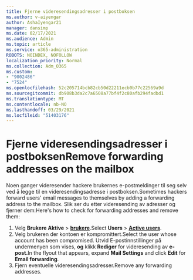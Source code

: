 ```yaml
---
title: Fjerne videresendingsadresser i postboksen
ms.author: v-aiyengar
author: AshaIyengar21
manager: dansimp
ms.date: 02/17/2021
ms.audience: Admin
ms.topic: article
ms.service: o365-administration
ROBOTS: NOINDEX, NOFOLLOW
localization_priority: Normal
ms.collection: Adm_O365
ms.custom:
- "9002486"
- "7524"
ms.openlocfilehash: 52c205714bcb82cb50d22211ecb0b77c22569a9d
ms.sourcegitcommit: db908b3da2c7a6508a77bf4f2c80afb294fadbd1
ms.translationtype: MT
ms.contentlocale: nb-NO
ms.lasthandoff: 03/29/2021
ms.locfileid: "51403176"
---
```

# <a name="remove-forwarding-addresses-on-the-mailbox"></a><span data-ttu-id="22acd-102">Fjerne videresendingsadresser i postboksen</span><span class="sxs-lookup"><span data-stu-id="22acd-102">Remove forwarding addresses on the mailbox</span></span>

<span data-ttu-id="22acd-103">Noen ganger videresender hackere brukernes e-postmeldinger til seg selv ved å legge til en videresendingsadresse i postboksen.</span><span class="sxs-lookup"><span data-stu-id="22acd-103">Sometimes hackers forward users' email messages to themselves by adding a forwarding address to the mailbox.</span></span> <span data-ttu-id="22acd-104">Slik ser du etter videresending av adresser og fjerner dem:</span><span class="sxs-lookup"><span data-stu-id="22acd-104">Here's how to check for forwarding addresses and remove them:</span></span>

1. <span data-ttu-id="22acd-105">Velg **Brukere Aktive**  >  **[brukere](https://go.microsoft.com/fwlink/p/?linkid=834822)**.</span><span class="sxs-lookup"><span data-stu-id="22acd-105">Select **Users** > **[Active users](https://go.microsoft.com/fwlink/p/?linkid=834822)**.</span></span>
1. <span data-ttu-id="22acd-106">Velg brukeren der kontoen er kompromittert.</span><span class="sxs-lookup"><span data-stu-id="22acd-106">Select the user whose account has been compromised.</span></span> <span data-ttu-id="22acd-107">Utvid E-postinnstillinger på undermenyen som vises, **og** klikk **Rediger** for videresending av **e-post.**</span><span class="sxs-lookup"><span data-stu-id="22acd-107">In the flyout that appears, expand **Mail Settings** and click **Edit** for **Email forwarding**.</span></span>
1. <span data-ttu-id="22acd-108">Fjern eventuelle videresendingsadresser.</span><span class="sxs-lookup"><span data-stu-id="22acd-108">Remove any forwarding addresses.</span></span>
